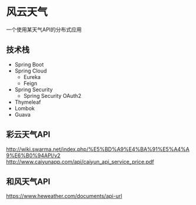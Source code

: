 # 风云天气
一个使用某天气API的分布式应用

## 技术栈
+ Spring Boot
+ Spring Cloud
  - Eureka
  - Feign
+ Spring Security
  - Spring Security OAuth2
+ Thymeleaf
+ Lombok
+ Guava

## 彩云天气API
http://wiki.swarma.net/index.php/%E5%BD%A9%E4%BA%91%E5%A4%A9%E6%B0%94API/v2
http://www.caiyunapp.com/api/caiyun_api_service_price.pdf

## 和风天气API
https://www.heweather.com/documents/api-url
